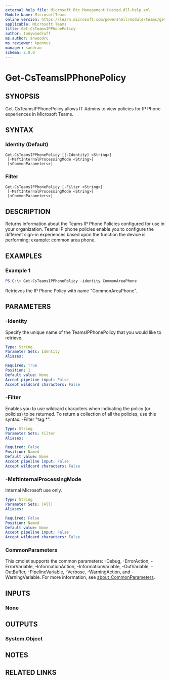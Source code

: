 ```yaml
---
external help file: Microsoft.Rtc.Management.Hosted.dll-help.xml
Module Name: MicrosoftTeams
online version: https://learn.microsoft.com/powershell/module/teams/get-csteamsipphonepolicy
applicable: Microsoft Teams
title: Get-CsTeamsIPPhonePolicy
author: tonywoodruff
ms.author: anwoodru
ms.reviewer: kponnus
manager: sandrao
schema: 2.0.0
---
```


# Get-CsTeamsIPPhonePolicy

## SYNOPSIS

Get-CsTeamsIPPhonePolicy allows IT Admins to view policies for IP Phone experiences in Microsoft Teams.

## SYNTAX

### Identity (Default)
```
Get-CsTeamsIPPhonePolicy [[-Identity] <String>]
 [-MsftInternalProcessingMode <String>]
 [<CommonParameters>]
```

### Filter
```
Get-CsTeamsIPPhonePolicy [-Filter <String>]
 [-MsftInternalProcessingMode <String>]
 [<CommonParameters>]
```

## DESCRIPTION

Returns information about the Teams IP Phone Policies configured for use in your organization. Teams IP phone policies enable you to configure the different sign-in experiences based upon the function the device is performing; example: common area phone.

## EXAMPLES

### Example 1
```powershell
PS C:\> Get-CsTeamsIPPhonePolicy -identity CommonAreaPhone
```

Retrieves the IP Phone Policy with name "CommonAreaPhone".

## PARAMETERS

### -Identity
Specify the unique name of the TeamsIPPhonePolicy that you would like to retrieve.

```yaml
Type: String
Parameter Sets: Identity
Aliases:

Required: True
Position: 1
Default value: None
Accept pipeline input: False
Accept wildcard characters: False
```

### -Filter
Enables you to use wildcard characters when indicating the policy (or policies) to be returned. To return a collection of all the policies, use this syntax: -Filter "tag:*".

```yaml
Type: String
Parameter Sets: Filter
Aliases:

Required: False
Position: Named
Default value: None
Accept pipeline input: False
Accept wildcard characters: False
```

### -MsftInternalProcessingMode
Internal Microsoft use only.

```yaml
Type: String
Parameter Sets: (All)
Aliases:

Required: False
Position: Named
Default value: None
Accept pipeline input: False
Accept wildcard characters: False
```

### CommonParameters
This cmdlet supports the common parameters: -Debug, -ErrorAction, -ErrorVariable, -InformationAction, -InformationVariable, -OutVariable, -OutBuffer, -PipelineVariable, -Verbose, -WarningAction, and -WarningVariable. For more information, see [about_CommonParameters](https://go.microsoft.com/fwlink/?LinkID=113216).

## INPUTS

### None

## OUTPUTS

### System.Object

## NOTES

## RELATED LINKS
